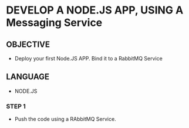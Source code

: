 # DEVELOP A NODE.JS APP, USING A Messaging Service

## OBJECTIVE
- Deploy your first Node.JS APP. Bind it to a RabbitMQ Service

## LANGUAGE
- NODE.JS

### STEP 1
- Push the code using a RAbbitMQ Service.